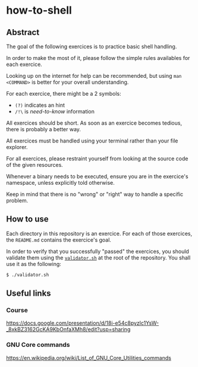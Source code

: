 # how-to-shell

## Abstract

The goal of the following exercices is to practice basic shell handling.

In order to make the most of it, please follow the simple rules availables for each exercice.

Looking up on the internet for help can be recommended, but using `man <COMMAND>` is better for your overall understanding.

For each exercice, there might be a 2 symbols:
- `(?)` indicates an hint
- `/!\` is *need-to-know* information

All exercices should be short. As soon as an exercice becomes tedious, there is probably a better way.

All exercices must be handled using your terminal rather than your file explorer.

For all exercices, please restraint yourself from looking at the source code of the given resources.

Whenever a binary needs to be executed, ensure you are in the exercice's namespace, unless explicitly told otherwise.

Keep in mind that there is no "wrong" or "right" way to handle a specific problem.

## How to use

Each directory in this repository is an exercice.
For each of those exercices, the `README.md` contains the exercice's goal.

In order to verify that you successfully "passed" the exercices, you should validate them using the [`validator.sh`](./validator.sh) at the root of the repository.
You shall use it as the following:
```sh
$ ./validator.sh
```

## Useful links

### Course

https://docs.google.com/presentation/d/18i-e54c8pyzlc1YsW-_8xkBZ3162GcKA9KbOnfaXMh8/edit?usp=sharing

### GNU Core commands

https://en.wikipedia.org/wiki/List_of_GNU_Core_Utilities_commands
